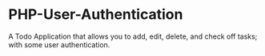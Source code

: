 # PHP-User-Authentication
 A Todo Application that allows you to add, edit, delete, and check off tasks; with some user authentication.
